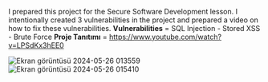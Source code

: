 I prepared this project for the Secure Software Development lesson. I intentionally created 3 vulnerabilities in the project and prepared a video on how to fix these vulnerabilities. 
**Vulnerabilities** = SQL Injection - Stored XSS - Brute Force
**Proje Tanıtımı** = https://www.youtube.com/watch?v=LPSdKx3hEE0 <br>

![Ekran görüntüsü 2024-05-26 013559](https://github.com/AhmetCekmece/web_note/assets/152584076/f3974061-05b4-4924-9f92-1c2ae4d5c1c1)
![Ekran görüntüsü 2024-05-26 015410](https://github.com/AhmetCekmece/web_note/assets/152584076/04068c0b-e96d-484f-98e8-4bea3da5c36b)
